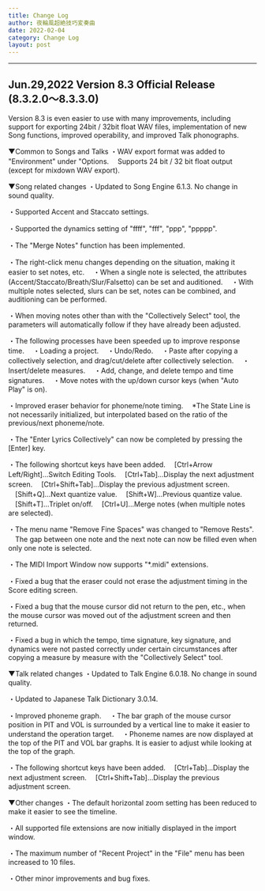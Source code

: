 ```yaml
---
title: Change Log
author: 夜輪風超絶技巧変奏曲
date: 2022-02-04
category: Change Log
layout: post
---
```


------------------------------------------------------
Jun.29,2022 Version 8.3 Official Release (8.3.2.0～8.3.3.0)
------------------------------------------------------
Version 8.3 is even easier to use with many improvements, including support for exporting 24bit / 32bit float WAV files, implementation of new Song functions, improved operability, and improved Talk phonographs.

▼Common to Songs and Talks
・WAV export format was added to "Environment" under "Options.
　Supports 24 bit / 32 bit float output (except for mixdown WAV export).

▼Song related changes
・Updated to Song Engine 6.1.3. No change in sound quality.

・Supported Accent and Staccato settings.

・Supported the dynamics setting of "ffff", "fff", "ppp", "ppppp".

・The "Merge Notes" function has been implemented.

・The right-click menu changes depending on the situation, making it easier to set notes, etc.
　・When a single note is selected, the attributes (Accent/Staccato/Breath/Slur/Falsetto) can be set and auditioned.
　・With multiple notes selected, slurs can be set, notes can be combined, and auditioning can be performed.

・When moving notes other than with the "Collectively Select" tool, the parameters will automatically follow if they have already been adjusted.

・The following processes have been speeded up to improve response time.
　・Loading a project.
　・Undo/Redo.
　・Paste after copying a collectively selection, and drag/cut/delete after collectively selection.
　・Insert/delete measures.
　・Add, change, and delete tempo and time signatures.
　・Move notes with the up/down cursor keys (when "Auto Play" is on).

・Improved eraser behavior for phoneme/note timing.
　*The State Line is not necessarily initialized, but interpolated based on the ratio of the previous/next phoneme/note.

・The "Enter Lyrics Collectively" can now be completed by pressing the [Enter] key.

・The following shortcut keys have been added.
　[Ctrl+Arrow Left/Right]...Switch Editing Tools.
　[Ctrl+Tab]...Display the next adjustment screen.
　[Ctrl+Shift+Tab]...Display the previous adjustment screen.
　[Shift+Q]...Next quantize value.
　[Shift+W]...Previous quantize value.
　[Shift+T]...Triplet on/off.
　[Ctrl+U]...Merge notes (when multiple notes are selected).

・The menu name "Remove Fine Spaces" was changed to "Remove Rests".
　The gap between one note and the next note can now be filled even when only one note is selected.

・The MIDI Import Window now supports "*.midi" extensions.

・Fixed a bug that the eraser could not erase the adjustment timing in the Score editing screen.

・Fixed a bug that the mouse cursor did not return to the pen, etc., when the mouse cursor was moved out of the adjustment screen and then returned.

・Fixed a bug in which the tempo, time signature, key signature, and dynamics were not pasted correctly under certain circumstances after copying a measure by measure with the "Collectively Select" tool.

▼Talk related changes
・Updated to Talk Engine 6.0.18. No change in sound quality.

・Updated to Japanese Talk Dictionary 3.0.14.

・Improved phoneme graph.
　・The bar graph of the mouse cursor position in PIT and VOL is surrounded by a vertical line to make it easier to understand the operation target.
　・Phoneme names are now displayed at the top of the PIT and VOL bar graphs. It is easier to adjust while looking at the top of the graph.

・The following shortcut keys have been added.
　[Ctrl+Tab]...Display the next adjustment screen.
　[Ctrl+Shift+Tab]...Display the previous adjustment screen.

▼Other changes
・The default horizontal zoom setting has been reduced to make it easier to see the timeline.

・All supported file extensions are now initially displayed in the import window.

・The maximum number of "Recent Project" in the "File" menu has been increased to 10 files.

・Other minor improvements and bug fixes.
      